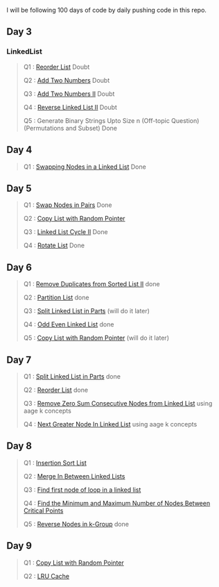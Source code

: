 I will be following 100 days of code by daily pushing code in this repo.

## Day 3

### LinkedList
 
> Q1 : [Reorder List](https://leetcode.com/problems/reorder-list/) Doubt
>
> Q2 : [Add Two Numbers](https://leetcode.com/problems/add-two-numbers/) Doubt
> 
> Q3 : [Add Two Numbers II](https://leetcode.com/problems/add-two-numbers-ii/) Doubt
> 
> Q4 : [Reverse Linked List II](https://leetcode.com/problems/reverse-linked-list-ii/) Doubt
> 
> Q5 : Generate Binary Strings Upto Size n (Off-topic Question)(Permutations and Subset) Done

## Day 4

> Q1 : [Swapping Nodes in a Linked List](https://leetcode.com/problems/swapping-nodes-in-a-linked-list/) Done
>

## Day 5

> Q1 : [Swap Nodes in Pairs](https://leetcode.com/problems/swap-nodes-in-pairs/) Done
>
> Q2 : [Copy List with Random Pointer](https://leetcode.com/problems/copy-list-with-random-pointer/) 
> 
> Q3 : [Linked List Cycle II](https://leetcode.com/problems/linked-list-cycle-ii/) Done
> 
> Q4 : [Rotate List](https://leetcode.com/problems/rotate-list/) Done

## Day 6

> Q1 : [Remove Duplicates from Sorted List II](https://leetcode.com/problems/remove-duplicates-from-sorted-list-ii/)  done
>
> Q2 : [Partition List](https://leetcode.com/problems/partition-list/)   done
> 
> Q3 : [Split Linked List in Parts](https://leetcode.com/problems/split-linked-list-in-parts/)   (will do it later)
> 
> Q4 : [Odd Even Linked List](https://leetcode.com/problems/odd-even-linked-list/)  done
> 
> Q5 : [Copy List with Random Pointer](https://leetcode.com/problems/copy-list-with-random-pointer/)   (will do it later)

## Day 7

> Q1 : [Split Linked List in Parts](https://leetcode.com/problems/split-linked-list-in-parts/) done
>
> Q2 : [Reorder List](https://leetcode.com/problems/reorder-list/) done
> 
> Q3 : [Remove Zero Sum Consecutive Nodes from Linked List](https://leetcode.com/problems/remove-zero-sum-consecutive-nodes-from-linked-list/) using aage k concepts
> 
> Q4 : [Next Greater Node In Linked List](https://leetcode.com/problems/next-greater-node-in-linked-list/) using aage k concepts
> 

## Day 8

> Q1 : [Insertion Sort List](https://leetcode.com/problems/insertion-sort-list/)
>
> Q2 : [Merge In Between Linked Lists](https://leetcode.com/problems/merge-in-between-linked-lists/)
> 
> Q3 : [Find first node of loop in a linked list](https://www.geeksforgeeks.org/find-first-node-of-loop-in-a-linked-list/)
> 
> Q4 : [Find the Minimum and Maximum Number of Nodes Between Critical Points](https://leetcode.com/problems/find-the-minimum-and-maximum-number-of-nodes-between-critical-points/)
> 
> Q5 : [Reverse Nodes in k-Group](https://leetcode.com/problems/reverse-nodes-in-k-group/) done
> 

## Day 9

> Q1 : [Copy List with Random Pointer](https://leetcode.com/problems/copy-list-with-random-pointer/)
> 
> Q2 : [LRU Cache](https://leetcode.com/problems/lru-cache/)
>
